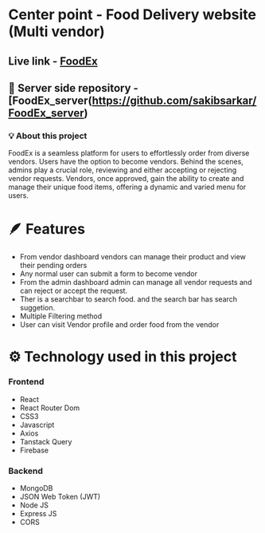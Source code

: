 # Center point - Food Delivery website (Multi vendor)
## Live link - [FoodEx](https://foodex-82499.web.app/)
## 🔗 Server side repository - [FoodEx_server(https://github.com/sakibsarkar/FoodEx_server)

### 💡 About this project

FoodEx is a seamless platform for users to effortlessly order from diverse vendors. Users have the option to become vendors. Behind the scenes, admins play a crucial role, reviewing and either accepting or rejecting vendor requests. Vendors, once approved, gain the ability to create and manage their unique food items, offering a dynamic and varied menu for users.

# 🪶 Features
- From vendor dashboard vendors can manage their product and view their pending orders
- Any normal user can submit a form to become vendor
- From the admin dashboard admin can manage all vendor requests and can reject or accept the request.
- Ther is a searchbar to search food. and the search bar has search suggetion.
- Multiple Filtering method
- User can visit Vendor profile and order food from the vendor


# ⚙️ Technology used in this project
### Frontend
 - React
 - React Router Dom
 - CSS3
 - Javascript
 - Axios
 - Tanstack Query
 - Firebase
 

 ### Backend
  - MongoDB
  - JSON Web Token (JWT)
  - Node JS
  - Express JS
  - CORS



## 
